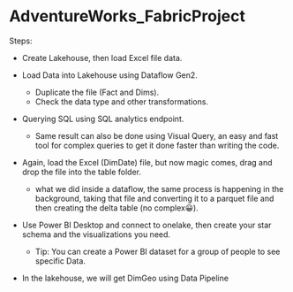 # AdventureWorks_FabricProject

Steps:
- Create Lakehouse, then load Excel file data.
- Load Data into Lakehouse using Dataflow Gen2.
  - Duplicate the file (Fact and Dims).
  - Check the data type and other transformations.
- Querying SQL using SQL analytics endpoint.
  - Same result can also be done using Visual Query, an easy and fast tool for complex queries to get it done faster than writing the code.
 
    
- Again, load the Excel (DimDate) file, but now magic comes, drag and drop the file into the table folder.
  - what we did inside a dataflow, the same process is happening in the background, taking that file and converting it to a parquet file and then creating the delta table (no complex😀).

- Use Power BI Desktop and connect to onelake, then create your star schema and the visualizations you need.
  - Tip: You can create a Power BI dataset for a group of people to see specific Data.
 
- In the lakehouse, we will get DimGeo using Data Pipeline
 


